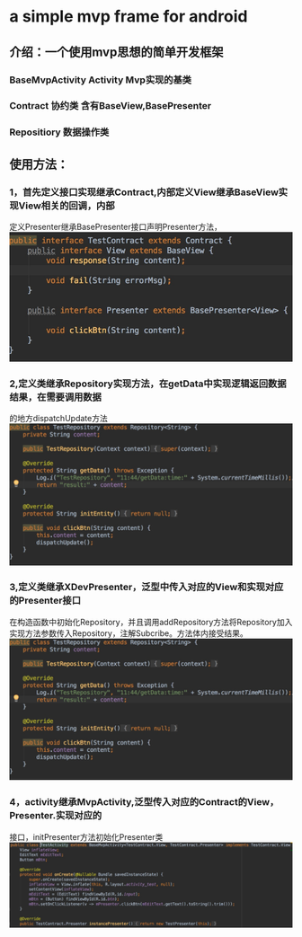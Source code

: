 # a simple mvp frame for android 
## 介绍：一个使用mvp思想的简单开发框架
 ### BaseMvpActivity Activity Mvp实现的基类
 ### Contract 协约类 含有BaseView,BasePresenter
 ### Repositiory 数据操作类
## 使用方法：
 ### 1，首先定义接口实现继承Contract,内部定义View继承BaseView实现View相关的回调，内部
 定义Presenter继承BasePresenter接口声明Presenter方法，
 <img src="/preview/contract.jpeg">
 ### 2,定义类继承Repository实现方法，在getData中实现逻辑返回数据结果，在需要调用数据
 的地方dispatchUpdate方法
 <img src="/preview/repository.jpeg">
 ### 3,定义类继承XDevPresenter，泛型中传入对应的View和实现对应的Presenter接口
 在构造函数中初始化Repository，并且调用addRepository方法将Repository加入
 实现方法参数传入Repository，注解Subcribe。方法体内接受结果。
 <img src="/preview/repository.jpeg">
 ### 4，activity继承MvpActivity,泛型传入对应的Contract的View，Presenter.实现对应的
 接口，initPresenter方法初始化Presenter类
 <img src="/preview/activity.jpeg"> 



